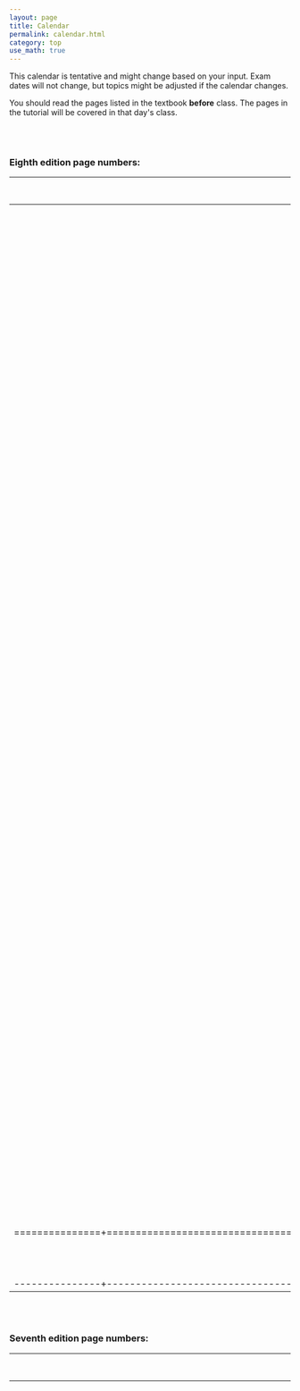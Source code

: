 ```yaml
---
layout: page
title: Calendar
permalink: calendar.html
category: top 
use_math: true
---
```


    
This calendar is tentative and might change based on your input. Exam dates will not change, but topics might be adjusted if the calendar changes.
  
You should read the pages listed in the textbook **before** class. The pages in the tutorial will be covered in that day's class.


<br><br>
### Eighth edition page numbers:

| Class Date    | Topics                                                  | Textbook sections              | Textbook pages          | Tutorials    |
|:-------------:|:-------------------------------------------------------:|:------------------------------:|:-----------------------:|:------------:|
| 28 Aug | <a href="slides/lecture1.pdf">Introduction to astronomy</a> |  |  |  |
| 30 Aug | <a href="slides/lecture2.pdf">The celestial sphere</a> |  |  | "1-4 (Motion |
| 4 Sept | <a href="slides/lecture3.pdf">The daily motion of the sky</a> |  |  | "5-6 (Motion |
| 6 Sept | <a href="slides/lecture4.pdf">The yearly motion of the sky</a> |  |  | "7-12 |
| 11 Sept | <a href="slides/lecture5.pdf">Solar and sidereal days</a> |  |  | 13-16 |
| 13 Sept | <a href="slides/lecture6.pdf">The seasons</a> |  |  | 93-98 (Seasons) |
| 18 Sept | <a href="slides/lecture7.pdf">Finishing the seasons; phases of the Moon</a> |  |  | 81-88 (Moon phases) |
| 20 Sept | <a href="slides/lecture8.pdf">Finishing phases of the Moon; things that don’t fit</a> |  |  |  |
| 25 Sept | EXAM 1 |  |  |  |
| 27 Sept | <a href="slides/lecture9.pdf">From geocentrism to heliocentrism</a> |  |  |  |
| 2 Oct | <a href="slides/lecture10.pdf">Kepler’s laws of orbital motion</a> |  |  | 21-28 |
| 4 Oct | <a href="slides/lecture11.pdf">The law of universal gravitation</a> |  |  |  |
| 9 Oct | <a href="slides/lecture12.pdf">Newton’s laws of motion</a> |  |  | 29-32 |
| 11 Oct | <a href="slides/lecture13.pdf">The conservation of energy; the nature of science</a> |  |  | Provided |
| 16 Oct | EXAM 2 |  |  |  |
| 18 Oct | <a href="slides/lecture14.pdf">The nature of science</a> |  |  | None |
| 23 Oct | <a href="slides/lecture15.pdf">The nature of light</a> | 5.1 | 106-111 | 47-49 |
| 25 Oct | <a href="slides/lecture16.pdf">Thermal radiation</a> | 5.2 | 116-117 | 59-62 |
| 30 Oct | <a href="slides/lecture17.pdf">Atomic energy levels; absorption and emission</a> | 5.2 | 112-120 | 65-69 |
| 1 Nov | <a href="slides/lecture18.pdf">Putting it all together: spectroscopy</a> | 5.2 | 112-120 | 71-74 |
| 6 Nov | <a href="slides/lecture19.pdf">Composition of and workings of the Sun</a> | 11.1 | 288-298 | None |
| 8 Nov | <a href="slides/lecture20.pdf">The formation of stars and planets</a> |  |  | 111-112 |
| 13 Nov | EXAM 3 |  |  |  |
| 15 Nov | <a href="slides/lecture21.pdf">The nature of atmospheres</a> |  |  | 105-110 |
| 27 Nov | <a href="slides/lecture22.pdf">Climate change in depth</a> |  |  |  |
| 29 Nov | <a href="slides/lecture23.pdf">Spaceflight: getting to the Moon</a> |  |  |  |
| 4 Dec | <a href="slides/lecture24.pdf">Humanity and the cosmos: ad astra per aspera!</a> |  |  |  |
| 6 Dec | <a href="slides/lecture25.pdf">"Humanity and the cosmos: ad astra per aspera!</a> |  |  |  |
|===============+=========================================================+================================+=========================+==============+
| 11 Dec | **FINAL EXAM**: 3pm-5pm |  |  |  |
|---------------+---------------------------------------------------------+--------------------------------+-------------------------+--------------+



<br><br>
### Seventh edition page numbers:

| Class Date    | Topics                                                  | Textbook sections              | Textbook pages          | Tutorials    |
|:-------------:|:-------------------------------------------------------:|:------------------------------:|:-----------------------:|:------------:|
| 28 Aug | <a href="slides/lecture1.pdf">Introduction to astronomy</a> | 1 | 2-16 |  |
| 30 Aug | <a href="slides/lecture2.pdf">The celestial sphere</a> | 2.1 | 25-30 | "1-4 (Motion |
| 4 Sept | <a href="slides/lecture3.pdf">The daily motion of the sky</a> | 2.1 | 31-32 | "5-6 (Motion |
| 6 Sept | <a href="slides/lecture4.pdf">The yearly motion of the sky</a> | 2.2 | 32-38 | "7-12 |
| 11 Sept | <a href="slides/lecture5.pdf">Solar and sidereal days</a> | (continued) | (continued) | 13-16 |
| 13 Sept | <a href="slides/lecture6.pdf">The seasons</a> | 2.3 | 39-42 | 93-98 (Seasons) |
| 18 Sept | <a href="slides/lecture7.pdf">Finishing the seasons; phases of the Moon</a> | 2.3-4 | 42-48 | 81-88 (Moon phases) |
| 20 Sept | <a href="slides/lecture8.pdf">Finishing phases of the Moon; things that don’t fit</a> | 3.1-2 | 54-61 |  |
| 25 Sept | EXAM 1 |  |  |  |
| 27 Sept | <a href="slides/lecture9.pdf">From geocentrism to heliocentrism</a> | 3.3 | 61-65 |  |
| 2 Oct | <a href="slides/lecture10.pdf">Kepler’s laws of orbital motion</a> | 3.3-4 | 65-75 | 21-28 |
| 4 Oct | <a href="slides/lecture11.pdf">The law of universal gravitation</a> | 4.1-2 | 83-90 |  |
| 9 Oct | <a href="slides/lecture12.pdf">Newton’s laws of motion</a> | 4.3 | 90-100 | 29-32 |
| 11 Oct | <a href="slides/lecture13.pdf">The conservation of energy; the nature of science</a> |  |  | Provided |
| 16 Oct | EXAM 2 |  |  |  |
| 18 Oct | <a href="slides/lecture14.pdf">The nature of science</a> |  |  | None |
| 23 Oct | <a href="slides/lecture15.pdf">The nature of light</a> | 5.1 | 106-111 | 47-49 |
| 25 Oct | <a href="slides/lecture16.pdf">Thermal radiation</a> | 5.2 | 116-117 | 59-62 |
| 30 Oct | <a href="slides/lecture17.pdf">Atomic energy levels; absorption and emission</a> | 5.2 | 112-120 | 65-69 |
| 1 Nov | <a href="slides/lecture18.pdf">Putting it all together: spectroscopy</a> | 5.2 | 112-120 | 71-74 |
| 6 Nov | <a href="slides/lecture19.pdf">Composition of and workings of the Sun</a> | 11.1 | 285-294 | None |
| 8 Nov | <a href="slides/lecture20.pdf">The formation of stars and planets</a> |  |  | 111-112 |
| 13 Nov | EXAM 3 |  |  |  |
| 15 Nov | <a href="slides/lecture21.pdf">The nature of atmospheres</a> |  |  | 105-110 |
| 27 Nov | <a href="slides/lecture22.pdf">Climate change in depth</a> |  |  |  |
| 29 Nov | <a href="slides/lecture23.pdf">Spaceflight: getting to the Moon</a> |  |  |  |
| 4 Dec | <a href="slides/lecture24.pdf">Humanity and the cosmos: ad astra per aspera!</a> |  |  |  |
| 6 Dec | <a href="slides/lecture25.pdf">"Humanity and the cosmos: ad astra per aspera!</a> |  |  |  |
|===============+=========================================================+================================+=========================+==============+
| 11 Dec | **FINAL EXAM**: 3pm-5pm |  |  |  |
|---------------+---------------------------------------------------------+--------------------------------+-------------------------+--------------+







<br><br>
### Sixth edition page numbers:

| Class Date    | Topics                                                  | Textbook sections              | Textbook pages          | Tutorials    |
|:-------------:|:-------------------------------------------------------:|:------------------------------:|:-----------------------:|:------------:|
| 28 Aug | <a href="slides/lecture1.pdf">Introduction to astronomy</a> |  |  |  |
| 30 Aug | <a href="slides/lecture2.pdf">The celestial sphere</a> |  |  | "1-4 (Motion |
| 4 Sept | <a href="slides/lecture3.pdf">The daily motion of the sky</a> |  |  | "5-6 (Motion |
| 6 Sept | <a href="slides/lecture4.pdf">The yearly motion of the sky</a> |  |  | "7-12 |
| 11 Sept | <a href="slides/lecture5.pdf">Solar and sidereal days</a> |  |  | 13-16 |
| 13 Sept | <a href="slides/lecture6.pdf">The seasons</a> |  |  | 93-98 (Seasons) |
| 18 Sept | <a href="slides/lecture7.pdf">Finishing the seasons; phases of the Moon</a> |  |  | 81-88 (Moon phases) |
| 20 Sept | <a href="slides/lecture8.pdf">Finishing phases of the Moon; things that don’t fit</a> |  |  |  |
| 25 Sept | EXAM 1 |  |  |  |
| 27 Sept | <a href="slides/lecture9.pdf">From geocentrism to heliocentrism</a> |  |  |  |
| 2 Oct | <a href="slides/lecture10.pdf">Kepler’s laws of orbital motion</a> |  |  | 21-28 |
| 4 Oct | <a href="slides/lecture11.pdf">The law of universal gravitation</a> |  |  |  |
| 9 Oct | <a href="slides/lecture12.pdf">Newton’s laws of motion</a> |  |  | 29-32 |
| 11 Oct | <a href="slides/lecture13.pdf">The conservation of energy; the nature of science</a> |  |  | Provided |
| 16 Oct | EXAM 2 |  |  |  |
| 18 Oct | <a href="slides/lecture14.pdf">The nature of science</a> |  |  | None |
| 23 Oct | <a href="slides/lecture15.pdf">The nature of light</a> | 5.1 | 111-117 | 47-49 |
| 25 Oct | <a href="slides/lecture16.pdf">Thermal radiation</a> | 5.2 | 117-124 | 59-62 |
| 30 Oct | <a href="slides/lecture17.pdf">Atomic energy levels; absorption and emission</a> | 5.2 | 117-124 | 65-69 |
| 1 Nov | <a href="slides/lecture18.pdf">Putting it all together: spectroscopy</a> | 5.2 | 117-124 | 71-74 |
| 6 Nov | <a href="slides/lecture19.pdf">Composition of and workings of the Sun</a> | 10.1-2 | 287-297 | None |
| 8 Nov | <a href="slides/lecture20.pdf">The formation of stars and planets</a> |  |  | 111-112 |
| 13 Nov | EXAM 3 |  |  |  |
| 15 Nov | <a href="slides/lecture21.pdf">The nature of atmospheres</a> |  |  | 105-110 |
| 27 Nov | <a href="slides/lecture22.pdf">Climate change in depth</a> |  |  |  |
| 29 Nov | <a href="slides/lecture23.pdf">Spaceflight: getting to the Moon</a> |  |  |  |
| 4 Dec | <a href="slides/lecture24.pdf">Humanity and the cosmos: ad astra per aspera!</a> |  |  |  |
| 6 Dec | <a href="slides/lecture25.pdf">"Humanity and the cosmos: ad astra per aspera!</a> |  II" |  |  |
|===============+=========================================================+================================+=========================+==============+
| 11 Dec | **FINAL EXAM**: 3pm-5pm |  |  |  |
|---------------+---------------------------------------------------------+--------------------------------+-------------------------+--------------+
